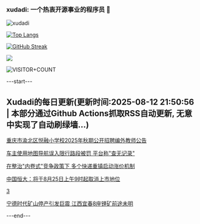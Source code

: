 ### xudadi: 一个热衷开源事业的程序员 👋

![xudadi](https://github-readme-stats-git-masterorgs-github-readme-stats-team.vercel.app/api?username=xudadi)

[![Top Langs](https://github-readme-stats.vercel.app/api/top-langs/?username=xudadi)](https://github.com/anuraghazra/github-readme-stats)

[![GitHub Streak](https://streak-stats.demolab.com?user=xudadi&locale=zh_Hans)](https://git.io/streak-stats)

![](https://raw.githubusercontent.com/xudadi/xudadi/main/assets/github-contribution-grid-snake.svg)

![VISITOR+COUNT](https://komarev.com/ghpvc/?username=xudadi&label=VISITOR+COUNT)


---start---

## Xudadi的每日更新(更新时间:2025-08-12 21:50:56 | 本部分通过Github Actions抓取RSS自动更新, 无意中实现了自动刷绿墙...)

[重庆市渝北区悦融小学校2025年秋期公开招聘编外教师公告](https://www.gongkaoleida.com/article/2563110)

[车主使用地图导航误入限行路段被罚 平台称"查无记录"](https://m.163.com/news/article/K6PLI0L105345ARG.html)

[在整治"内卷式"竞争政策下 多个快递重镇启动涨价机制](https://m.163.com/news/article/K6P6A1FS0514BE2Q.html)

[中国恒大：将于8月25日上午9时起取消上市地位](https://m.163.com/news/article/K6PKP12N0001899O.html)

[3](https://m.163.com/touch/news/sub/domestic)

[宁德时代矿山停产引发巨震 江西宜春8座锂矿前途未明](https://m.163.com/news/article/K6PJ4TFK0512D03F.html)

---end---
